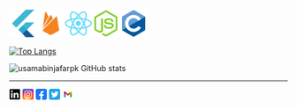 <img src="https://github.com/devicons/devicon/blob/master/icons/flutter/flutter-original.svg" alt="php Logo" with="50" height="50"/><img src="https://github.com/devicons/devicon/blob/master/icons/firebase/firebase-plain.svg" alt="php Logo" with="50" height="50"/><img src="https://github.com/devicons/devicon/blob/master/icons/react/react-original.svg" alt="React Logo" with="50" height="50"/><img src="https://github.com/devicons/devicon/blob/master/icons/nodejs/nodejs-original.svg" alt="npm Logo" with="50" height="50"/><img src="https://github.com/devicons/devicon/blob/master/icons/c/c-original.svg" alt="php Logo" with="50" height="50"/>


[![Top Langs](https://github-readme-stats.vercel.app/api/top-langs/?username=usamabinjafarpk&theme=radical&layout=compact)](https://github.com/Hmida71/github-readme-stats)

![usamabinjafarpk GitHub stats](https://github-readme-stats.vercel.app/api?username=usamabinjafarpk&show_icons=true&theme=radical)
<hr></hr>


[<img src="https://github.com/devicons/devicon/blob/master/icons/linkedin/linkedin-plain.svg" with="20" height="20">](https://https://www.linkedin.com/in/usama-bin-jafar-pk-a8115b1ba/)
[<img src="https://github.com/edent/SuperTinyIcons/blob/master/images/svg/instagram.svg" with="20" height="20">](https://www.instagram.com/usampkvelleri/)
[<img src="https://github.com/edent/SuperTinyIcons/blob/master/images/svg/facebook.svg " with="20" height="20">](https://www.facebook.com/usampk.velleri)
[<img src="https://github.com/edent/SuperTinyIcons/blob/master/images/svg/twitter.svg" with="20" height="20">](https://twitter.com/USAMABINJAFARP1)
[<img src="https://github.com/edent/SuperTinyIcons/blob/master/images/svg/gmail.svg" with="20" height="20">](mailto:usamabinjafarpk335@gmail.com)



